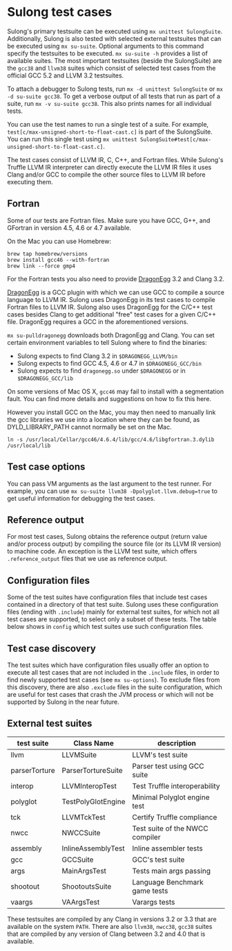 # Sulong test cases

Sulong's primary testsuite can be executed using `mx unittest SulongSuite`.
Additionally, Sulong is also tested with selected external testsuites that
can be executed using `mx su-suite`. Optional arguments to this command
specify the testsuites to be executed. `mx su-suite -h` provides a list
of available suites. The most important testsuites (beside the SulongSuite)
are the `gcc38` and `llvm38` suites which consist of selected test cases from
the official GCC 5.2 and LLVM 3.2 testsuites.

To attach a debugger to Sulong tests, run `mx -d unittest SulongSuite` or
`mx -d su-suite gcc38`.
To get a verbose output of all tests that run as part of a suite, run
`mx -v su-suite gcc38`. This also prints names for all individual tests.

You can use the test names to run a single test of a suite.
For example, `test[c/max-unsigned-short-to-float-cast.c]` is part of the
SulongSuite. You can run this single test using
`mx unittest SulongSuite#test[c/max-unsigned-short-to-float-cast.c]`.

The test cases consist of LLVM IR, C, C++, and Fortran files. While
Sulong's Truffle LLVM IR interpreter can directly execute the LLVM IR
files it uses Clang and/or GCC to compile the other source files to LLVM IR
before executing them.

## Fortran

Some of our tests are Fortran files. Make sure you have GCC, G++, and GFortran
in version 4.5, 4.6 or 4.7 available.

On the Mac you can use Homebrew:

    brew tap homebrew/versions
    brew install gcc46 --with-fortran
    brew link --force gmp4

For the Fortran tests you also need to provide
[DragonEgg](http://dragonegg.llvm.org/) 3.2 and Clang 3.2.

[DragonEgg](http://dragonegg.llvm.org/) is a GCC plugin with which we
can use GCC to compile a source language to LLVM IR. Sulong uses
DragonEgg in its test cases to compile Fortran files to LLVM IR.
Sulong also uses DragonEgg for the C/C++ test cases besides Clang to get
additional "free" test cases for a given C/C++ file. DragonEgg requires
a GCC in the aforementioned versions.

`mx su-pulldragonegg` downloads both DragonEgg and Clang. You can set
certain environment variables to tell Sulong where to find the binaries:

- Sulong expects to find Clang 3.2 in `$DRAGONEGG_LLVM/bin`
- Sulong expects to find GCC 4.5, 4.6 or 4.7 in `$DRAGONEGG_GCC/bin`
- Sulong expects to find `dragonegg.so` under `$DRAGONEGG` or in `$DRAGONEGG_GCC/lib`

On some versions of Mac OS X, `gcc46` may fail to install with a segmentation
fault. You can find more details and suggestions on how to fix this here.

However you install GCC on the Mac, you may then need to manually link the
gcc libraries we use into a location where they can be found, as
DYLD_LIBRARY_PATH cannot normally be set on the Mac.

    ln -s /usr/local/Cellar/gcc46/4.6.4/lib/gcc/4.6/libgfortran.3.dylib /usr/local/lib

## Test case options

You can pass VM arguments as the last argument to the test runner. For
example, you can use `mx su-suite llvm38 -Dpolyglot.llvm.debug=true` to get useful
information for debugging the test cases.

## Reference output

For most test cases, Sulong obtains the reference output (return value and/or
process output) by compiling the source file (or its LLVM IR version)
to machine code. An exception is the LLVM test suite, which offers
`.reference_output` files that we use as reference output.

## Configuration files

Some of the test suites have configuration files that include test cases
contained in a directory of that test suite. Sulong uses these configuration
files (ending with `.include`) mainly for external test suites, for which
not all test cases are supported, to select only a subset of these tests.
The table below shows in `config` which test suites use such configuration
files.

## Test case discovery

The test suites which have configuration files usually offer an option
to execute all test cases that are not included in the `.include` files,
in order to find newly supported test cases (see `mx su-options`). To
exclude files from this discovery, there are also `.exclude` files in
the suite configuration, which are useful for test cases that crash the
JVM process or which will not be supported by Sulong in the near future.

## External test suites

| test suite       | Class Name             | description                     |
|------------------|------------------------|---------------------------------|
| llvm             | LLVMSuite              | LLVM's test suite               |
| parserTorture    | ParserTortureSuite     | Parser test using GCC suite     |
| interop          | LLVMInteropTest        | Test Truffle interoperability   |
| polyglot         | TestPolyGlotEngine     | Minimal Polyglot engine test    |
| tck              | LLVMTckTest            | Certify Truffle compliance      |
| nwcc             | NWCCSuite              | Test suite of the NWCC compiler |
| assembly         | InlineAssemblyTest     | Inline assembler tests          |
| gcc              | GCCSuite               | GCC's test suite                |
| args             | MainArgsTest           | Tests main args passing         |
| shootout         | ShootoutsSuite         | Language Benchmark game tests   |
| vaargs           | VAArgsTest             | Varargs tests                   |

These testsuites are compiled by any Clang in versions 3.2 or 3.3 that are
available on the system `PATH`. There are also `llvm38`, `nwcc38`, `gcc38` suites
that are compiled by any version of Clang between 3.2 and 4.0 that is available.
